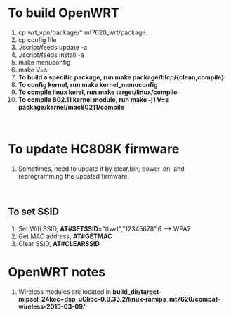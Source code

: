 # To build OpenWRT #
1. cp wrt_vpn/package/* mt7620_wrt/package.
1. cp config file
1. ./script/feeds update -a
1. ./script/feeds install -a
1. make menuconfig
1. make V=s
1. **To build a specific package, run make package/blcp/{clean,compile}**
1. **To config kernel, run make kernel_menuconfig**
1. **To compile linux kerel, run make target/linux/compile**
1. **To compile 802.11 kernel module, run make -j1 V=s package/kernel/mac80211/compile** 

<br />

# To update HC808K firmware #
1. Sometimes, need to update it by clear.bin, power-on, and reprogramming the updated firmware.

<br />

## To set SSID ##
1. Set Wifi SSID, **AT#SETSSID**="ttwrt","12345678",6 --> WPA2
1. Get MAC address, **AT#GETMAC**
1. Clear SSID, **AT#CLEARSSID**

# OpenWRT notes #
1. Wireless modules are located in **build_dir/target-mipsel_24kec+dsp_uClibc-0.9.33.2/linux-ramips_mt7620/compat-wireless-2015-03-09/**

